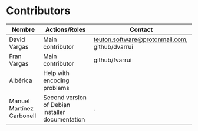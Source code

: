 
# Contributors

| Nombre        | Actions/Roles    | Contact |
| ------------- | ---------------- | ------- |
| David Vargas  | Main contributor | teuton.software@protonmail.com, github/dvarrui |
| Fran Vargas   | Main contributor | github/fvarrui |
| Albérica      | Help with encoding problems | |
| Manuel Martínez Carbonell | Second version of Debian installer documentation | .|
